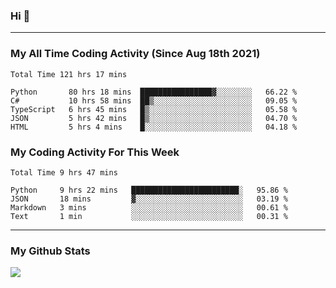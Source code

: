 ### Hi 🙂

---

### My All Time Coding Activity (Since Aug 18th 2021)
<!--START_SECTION:waka-all-->
```text
Total Time 121 hrs 17 mins

Python       80 hrs 18 mins  ████████████████▓░░░░░░░░   66.22 % 
C#           10 hrs 58 mins  ██▒░░░░░░░░░░░░░░░░░░░░░░   09.05 % 
TypeScript   6 hrs 45 mins   █▒░░░░░░░░░░░░░░░░░░░░░░░   05.58 % 
JSON         5 hrs 42 mins   █▒░░░░░░░░░░░░░░░░░░░░░░░   04.70 % 
HTML         5 hrs 4 mins    █░░░░░░░░░░░░░░░░░░░░░░░░   04.18 % 
```
<!--END_SECTION:waka-all-->

### My Coding Activity For This Week
<!--START_SECTION:waka-week-->
```text
Total Time 9 hrs 47 mins

Python     9 hrs 22 mins   ████████████████████████░   95.86 % 
JSON       18 mins         ▓░░░░░░░░░░░░░░░░░░░░░░░░   03.19 % 
Markdown   3 mins          ░░░░░░░░░░░░░░░░░░░░░░░░░   00.61 % 
Text       1 min           ░░░░░░░░░░░░░░░░░░░░░░░░░   00.31 % 
```
<!--END_SECTION:waka-week-->

---

### My Github Stats
[![](https://github-readme-stats.vercel.app/api?username=eroxl&count_private=true&show_icons=true&include_all_commits=true&theme=onedark)](https://github.com/Eroxl)
